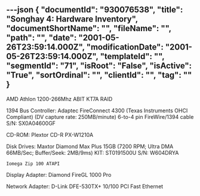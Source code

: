 ---json
{
  "documentId": "930076538",
  "title": "Songhay 4: Hardware Inventory",
  "documentShortName": "",
  "fileName": "",
  "path": "",
  "date": "2001-05-26T23:59:14.000Z",
  "modificationDate": "2001-05-26T23:59:14.000Z",
  "templateId": "",
  "segmentId": "71",
  "isRoot": "False",
  "isActive": "True",
  "sortOrdinal": "",
  "clientId": "",
  "tag": ""
}
---

AMD Athlon 1200-266Mhz
ABIT KT7A RAID

1394 Bus Controller:
    Adaptec FireConnect 4300
    (Texas Instruments OHCI Compliant)
    (DV capture rate: 250MB/minute)
    6-to-4 pin FireWire/1394 cable
    S/N: SX0A04600GF

CD-ROM:
    Plextor CD-R PX-W1210A

Disk Drives:
    Maxtor Diamond Max Plus 15GB
    (7200 RPM; Ultra DMA 66MB/Sec; Buffer/Seek: 2MB/9ms)
    KIT: ST0191500U
    S/N: W604DRYA

    Iomega Zip 100 ATAPI

Display Adapter:
    Diamond FireGL 1000 Pro

Network Adapter:
    D-Link DFE-530TX+ 10/100 PCI Fast Ethernet
